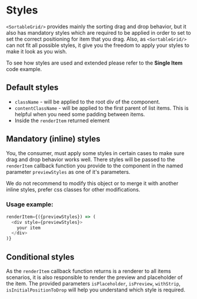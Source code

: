 # Styles
`<SortableGrid/>` provides mainly the sorting drag and drop behavior, but it also has mandatory styles which are required to be applied in order to set to set the correct positioning for item that you drag.
Also, as `<SortableGrid/>` can not fit all possible styles, it give you the freedom to apply your styles to make it look as you wish.

  To see how styles are used and extended please refer to the **Single Item** code example.

## Default styles
* `className` - will be applied to the root div of the component.
* `contentClassName` - will be applied to the first parent of list items. This is helpful when you need some padding between items.
* Inside the `renderItem` returned element

## Mandatory (inline) styles
You, the consumer, must apply some styles in certain cases to make sure drag and drop behavior works well.
There styles will be passed to the `renderItem` callback function you provide to the component in the named parameter `previewStyles` as one of it's parameters.

We do not recommend to modify this object or to merge it with another inline styles, prefer css classes for other modifications.

### Usage example:
```js
renderItem={({previewStyles}) => (
  <div style={previewStyles}>
    your item
  </div>
)}
```

## Conditional styles
As the `renderItem` callback function returns is a renderer to all items scenarios, it is also responsible to render the preview and placeholder of the item.
The provided parameters `isPlaceholder`, `isPreview`, `withStrip`, `isInitialPositionToDrop` will help you understand which style is required.
